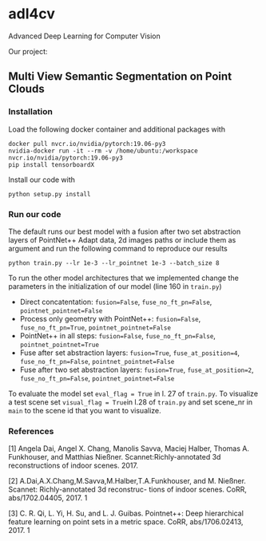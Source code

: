 # adl4cv
Advanced Deep Learning for Computer Vision

Our project:

## Multi View Semantic Segmentation on Point Clouds

### Installation
Load the following docker container and additional packages with

    docker pull nvcr.io/nvidia/pytorch:19.06-py3
    nvidia-docker run -it --rm -v /home/ubuntu:/workspace nvcr.io/nvidia/pytorch:19.06-py3
    pip install tensorboardX
    
Install our code with

    python setup.py install
    
### Run our code
The default runs our best model with a fusion after two set abstraction layers of PointNet++
Adapt data, 2d images paths or include them as argument and run the following command to reproduce our results

    python train.py --lr 1e-3 --lr_pointnet 1e-3 --batch_size 8

To run the other model architectures that we implemented change the parameters in the initialization of our model (line 160 in `train.py`)

* Direct concatentation: `fusion=False`, `fuse_no_ft_pn=False`, `pointnet_pointnet=False`
* Process only geometry with PointNet++: `fusion=False`, `fuse_no_ft_pn=True`, `pointnet_pointnet=False`
* PointNet++ in all steps: `fusion=False`, `fuse_no_ft_pn=False`, `pointnet_pointnet=True`
* Fuse after set abstraction layers: `fusion=True`, `fuse_at_position=4`, `fuse_no_ft_pn=False`, `pointnet_pointnet=False`
* Fuse after two set abstraction layers: `fusion=True`, `fuse_at_position=2`, `fuse_no_ft_pn=False`, `pointnet_pointnet=False`

To evaluate the model set `eval_flag = True` in l. 27 of `train.py`.
To visualize a test scene set `visual_flag = True`in l.28 of `train.py` and set scene_nr in `main` to the scene id that you want to visualize. 

### References

[1] Angela  Dai,  Angel  X.  Chang,  Manolis  Savva,  Maciej  Halber, Thomas A. Funkhouser, and Matthias Nießner.  Scannet:Richly-annotated 3d reconstructions of indoor scenes. 2017.

[2] A.Dai,A.X.Chang,M.Savva,M.Halber,T.A.Funkhouser, and M. Nießner. Scannet: Richly-annotated 3d reconstruc- tions of indoor scenes. CoRR, abs/1702.04405, 2017. 1

[3] C. R. Qi, L. Yi, H. Su, and L. J. Guibas. Pointnet++: Deep hierarchical feature learning on point sets in a metric space. CoRR, abs/1706.02413, 2017. 1
